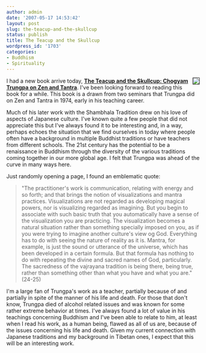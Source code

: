 ```yaml
---
author: admin
date: '2007-05-17 14:53:42'
layout: post
slug: the-teacup-and-the-skullcup
status: publish
title: The Teacup and the Skullcup
wordpress_id: '1703'
categories:
- Buddhism
- Spirituality
---
```

<img src="http://www.arcanology.com/images/teacup-skullcup.jpg" align="right" border="1" />I had a new book arrive today, <strong><a href="http://www.amazon.com/Teacup-Skullcup-Chogyam-Trungpa-Tantra/dp/1550550241">The Teacup and the Skullcup: Chogyam Trungpa on Zen and Tantra</a></strong>. I've been looking forward to reading this book for a while. This book is a drawn from two seminars that Trungpa did on Zen and Tantra in 1974, early in his teaching career.

Much of his later work with the Shambhala Tradition drew on his love of aspects of Japanese culture. I've known quite a few people that did not appreciate this but I've always found it to be interesting and, in a way, perhaps echoes the situation that we find ourselves in today where people often have a background in multiple Buddhist traditions or have teachers from different schools. The 21st century has the potential to be a renaissance in Buddhism through the diversity of the various traditions coming together in our more global age. I felt that Trungpa was ahead of the curve in many ways here.

Just randomly opening a page, I found an emblematic quote:
<blockquote>"The practitioner's work is communication, relating with energy and so forth; and that brings the notion of visualizations and mantra practices. Visualizations are not regarded as developing magical powers, nor is visualizing regarded as imagining. But you begin to associate with such basic truth that you automatically have a sense of the visualization you are practicing. The visualization becomes a natural situation rather than something specially imposed on you, as if you were trying to imagine another culture's view og God. Everything has to do with seeing the nature of reality as it is. Mantra, for example, is just the sound or utterance of the universe, which has been developed in a certain formula. But that formula has nothing to do with repeating the divine and sacred names of God, particularly. The sacredness of the vajrayana tradition is being there, being true, rather than something other than what you have and what you are." (24-25)</blockquote>
I'm a large fan of Trungpa's work as a teacher, partially because of and partially in spite of the manner of his life and death. For those that don't know, Trungpa died of alcohol related issues and was known for some rather extreme behavior at times. I've always found a lot of value in his teachings concerning Buddhism and I've been able to relate to him, at least when I read his work, as a human being, flawed as all of us are, because of the issues concerning his life and death. Given my current connection with Japanese traditions and my background in Tibetan ones, I expect that this will be an interesting work.
